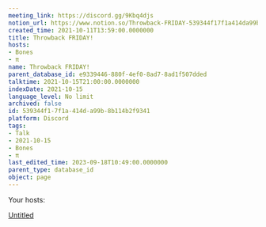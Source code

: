 ```yaml
---
meeting_link: https://discord.gg/9Kbq4djs
notion_url: https://www.notion.so/Throwback-FRIDAY-539344f17f1a414da99b8b114b2f9341
created_time: 2021-10-11T13:59:00.0000000
title: Throwback FRIDAY!
hosts:
- Bones
- π
name: Throwback FRIDAY!
parent_database_id: e9339446-880f-4ef0-8ad7-8ad1f507dded
talktime: 2021-10-15T21:00:00.0000000
indexDate: 2021-10-15
language_level: No limit
archived: false
id: 539344f1-7f1a-414d-a99b-8b114b2f9341
platform: Discord
tags:
- Talk
- 2021-10-15
- Bones
- π
last_edited_time: 2023-09-18T10:49:00.0000000
parent_type: database_id
object: page
---
```




Your hosts:

[Untitled](https://www.notion.so/482e61b02b9c4456b2b4fe86bb7544c6)   





